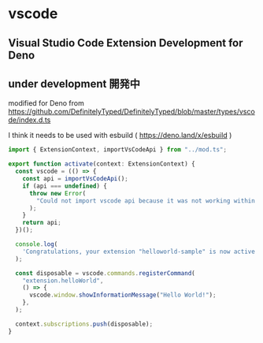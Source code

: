 # vscode

## Visual Studio Code Extension Development for Deno

## under development 開発中

modified for Deno from
https://github.com/DefinitelyTyped/DefinitelyTyped/blob/master/types/vscode/index.d.ts

I think it needs to be used with esbuild ( https://deno.land/x/esbuild )

```ts
import { ExtensionContext, importVsCodeApi } from "../mod.ts";

export function activate(context: ExtensionContext) {
  const vscode = (() => {
    const api = importVsCodeApi();
    if (api === undefined) {
      throw new Error(
        "Could not import vscode api because it was not working within the extension",
      );
    }
    return api;
  })();

  console.log(
    'Congratulations, your extension "helloworld-sample" is now active!',
  );

  const disposable = vscode.commands.registerCommand(
    "extension.helloWorld",
    () => {
      vscode.window.showInformationMessage("Hello World!");
    },
  );

  context.subscriptions.push(disposable);
}
```
